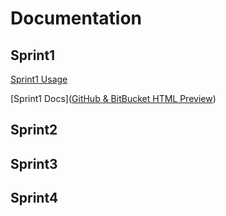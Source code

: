 # Documentation

## Sprint1

[Sprint1 Usage](/Sprint1)

[Sprint1 Docs]([GitHub &amp; BitBucket HTML Preview](https://htmlpreview.github.io/?https://github.com/sembrava-qualcuno/issLab21/blob/master/it.unibo.sembrava_qualcuno.sprint1/userDocs/BongiovanniDeCola_Sprint1.html))

## Sprint2



## Sprint3



## Sprint4

# 
